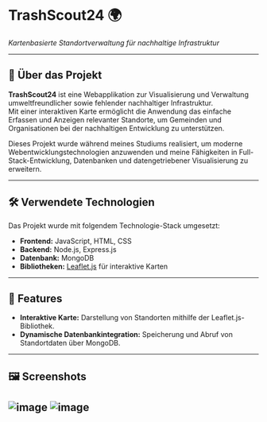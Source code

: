 # TrashScout24 🌍  
_Kartenbasierte Standortverwaltung für nachhaltige Infrastruktur_

---

## 📖 Über das Projekt

**TrashScout24** ist eine Webapplikation zur Visualisierung und Verwaltung umweltfreundlicher sowie fehlender nachhaltiger Infrastruktur.  
Mit einer interaktiven Karte ermöglicht die Anwendung das einfache Erfassen und Anzeigen relevanter Standorte, um Gemeinden und Organisationen bei der nachhaltigen Entwicklung zu unterstützen.

Dieses Projekt wurde während meines Studiums realisiert, um moderne Webentwicklungstechnologien anzuwenden und meine Fähigkeiten in Full-Stack-Entwicklung, Datenbanken und datengetriebener Visualisierung zu erweitern.

---

## 🛠️ Verwendete Technologien

Das Projekt wurde mit folgendem Technologie-Stack umgesetzt:

- **Frontend:** JavaScript, HTML, CSS  
- **Backend:** Node.js, Express.js  
- **Datenbank:** MongoDB  
- **Bibliotheken:** [Leaflet.js](https://leafletjs.com/) für interaktive Karten

---

## 🚀 Features

- **Interaktive Karte:** Darstellung von Standorten mithilfe der Leaflet.js-Bibliothek.
- **Dynamische Datenbankintegration:** Speicherung und Abruf von Standortdaten über MongoDB.

---

## 🖼️ Screenshots
![image](https://github.com/user-attachments/assets/27d8c2bc-9331-4863-9549-4e9b8355fee7)
![image](https://github.com/user-attachments/assets/fdad44c8-a3c2-4b00-9ac0-ee18e2c52970)
---


